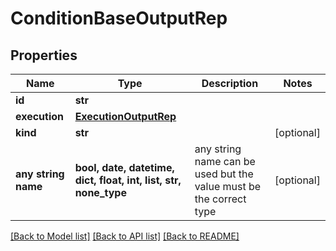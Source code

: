# ConditionBaseOutputRep


## Properties
Name | Type | Description | Notes
------------ | ------------- | ------------- | -------------
**id** | **str** |  | 
**execution** | [**ExecutionOutputRep**](ExecutionOutputRep.md) |  | 
**kind** | **str** |  | [optional] 
**any string name** | **bool, date, datetime, dict, float, int, list, str, none_type** | any string name can be used but the value must be the correct type | [optional]

[[Back to Model list]](../README.md#documentation-for-models) [[Back to API list]](../README.md#documentation-for-api-endpoints) [[Back to README]](../README.md)


